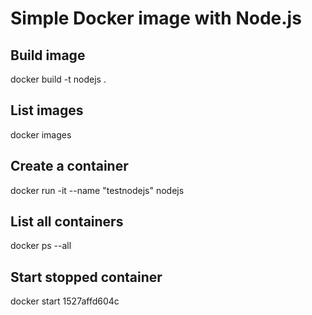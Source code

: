 # Simple Docker image with Node.js

## Build image
docker build -t nodejs .

## List images
docker images

## Create a container
docker run -it --name "testnodejs" nodejs

## List all containers
docker ps --all

## Start stopped container
docker start 1527affd604c
